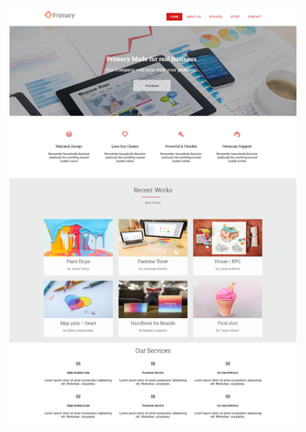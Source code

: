 ![Ecommercesite](https://github.com/Archu09/UI-Design-Work/blob/ffee99e2bc383e76c2d10e76eaaf8b4a9128145e/Ecommerce_Site/Screenshot%233.png)
